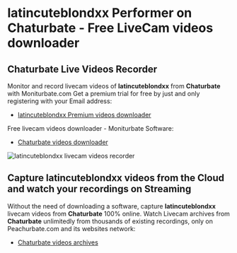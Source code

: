 # latincuteblondxx Performer on Chaturbate - Free LiveCam videos downloader

## Chaturbate Live Videos Recorder

Monitor and record livecam videos of **latincuteblondxx** from **Chaturbate** with Moniturbate.com
Get a premium trial for free by just and only registering with your Email address:
* [latincuteblondxx Premium videos downloader](https://moniturbate.com/request-demo-licence-key.html)

Free livecam videos downloader - Moniturbate Software:
* [Chaturbate videos downloader](https://moniturbate.com/moniturbate-download-software.html)

![latincuteblondxx livecam videos recorder](https://peachurnet.com/templates/moniturbate-software.png)


## Capture latincuteblondxx videos from the Cloud and watch your recordings on Streaming

Without the need of downloading a software, capture **latincuteblondxx** livecam videos from **Chaturbate** 100% online.
Watch Livecam archives from **Chaturbate** unlimitedly from thousands of existing recordings, only on Peachurbate.com and its websites network:
* [Chaturbate videos archives](https://peachurnet.com/)